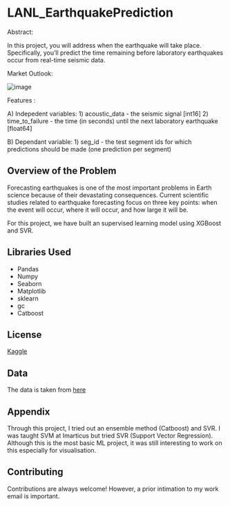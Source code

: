 # LANL_EarthquakePrediction

Abstract: 

In this project, you will address when the earthquake will take place. Specifically, you’ll predict the time remaining before laboratory earthquakes occur from real-time seismic data.

Market Outlook: 

![image](https://user-images.githubusercontent.com/93851545/180209549-9228a155-1a85-45cc-b255-9a8e6f4cf93a.png)

Features :

A) Indepedent variables: 1) acoustic_data - the seismic signal [int16] 2) time_to_failure - the time (in seconds) until the next laboratory earthquake [float64]

B) Dependant variable: 1) seg_id - the test segment ids for which predictions should be made (one prediction per segment)

## Overview of the Problem

Forecasting earthquakes is one of the most important problems in Earth science because of their devastating consequences. Current scientific studies related to earthquake forecasting focus on three key points: when the event will occur, where it will occur, and how large it will be.

For this project, we have built an supervised learning model using XGBoost and SVR.


## Libraries Used

- Pandas
- Numpy
- Seaborn
- Matplotlib
- sklearn
- gc
- Catboost

## License

[Kaggle](https://www.kaggle.com/terms)

## Data 

The data is taken from [here](https://www.kaggle.com/c/LANL-Earthquake-Prediction)


## Appendix

Through this project, I tried out an ensemble method (Catboost) and SVR. I was taught SVM at Imarticus but tried SVR (Support Vector Regression). Although this is the most basic ML project, it was still interesting to work on this especially for visualisation.  

## Contributing

Contributions are always welcome! However, a prior intimation to my work email is important.
